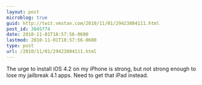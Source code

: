 ```yaml
---
layout: post
microblog: true
guid: http://twit.vmstan.com/2010/11/01/29423804111.html
post_id: 3045774
date: 2010-11-01T18:57:56-0600
lastmod: 2010-11-01T18:57:56-0600
type: post
url: /2010/11/01/29423804111.html
---
```

The urge to install iOS 4.2 on my iPhone is strong, but not strong enough to lose my jailbreak 4.1 apps. Need to get that iPad instead.
